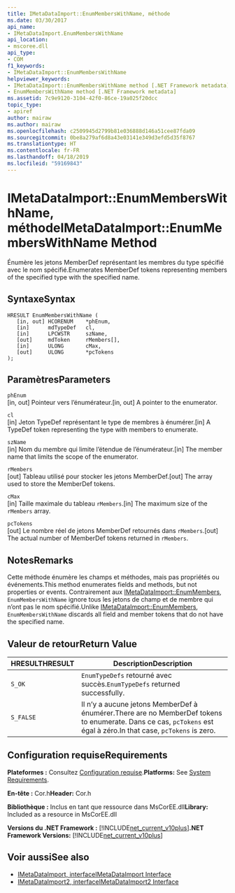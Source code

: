 ```yaml
---
title: IMetaDataImport::EnumMembersWithName, méthode
ms.date: 03/30/2017
api_name:
- IMetaDataImport.EnumMembersWithName
api_location:
- mscoree.dll
api_type:
- COM
f1_keywords:
- IMetaDataImport::EnumMembersWithName
helpviewer_keywords:
- IMetaDataImport::EnumMembersWithName method [.NET Framework metadata]
- EnumMembersWithName method [.NET Framework metadata]
ms.assetid: 7c9e9120-3104-42f0-86ce-19a025f20dcc
topic_type:
- apiref
author: mairaw
ms.author: mairaw
ms.openlocfilehash: c2509945d2799b81e036888d146a51cee87fda09
ms.sourcegitcommit: 0be8a279af6d8a43e03141e349d3efd5d35f8767
ms.translationtype: HT
ms.contentlocale: fr-FR
ms.lasthandoff: 04/18/2019
ms.locfileid: "59169843"
---
```

# <a name="imetadataimportenummemberswithname-method"></a><span data-ttu-id="d9f80-102">IMetaDataImport::EnumMembersWithName, méthode</span><span class="sxs-lookup"><span data-stu-id="d9f80-102">IMetaDataImport::EnumMembersWithName Method</span></span>
<span data-ttu-id="d9f80-103">Énumère les jetons MemberDef représentant les membres du type spécifié avec le nom spécifié.</span><span class="sxs-lookup"><span data-stu-id="d9f80-103">Enumerates MemberDef tokens representing members of the specified type with the specified name.</span></span>  
  
## <a name="syntax"></a><span data-ttu-id="d9f80-104">Syntaxe</span><span class="sxs-lookup"><span data-stu-id="d9f80-104">Syntax</span></span>  
  
```  
HRESULT EnumMembersWithName (  
   [in, out] HCORENUM    *phEnum,   
   [in]      mdTypeDef   cl,   
   [in]      LPCWSTR     szName,   
   [out]     mdToken     rMembers[],   
   [in]      ULONG       cMax,   
   [out]     ULONG       *pcTokens  
);  
```  
  
## <a name="parameters"></a><span data-ttu-id="d9f80-105">Paramètres</span><span class="sxs-lookup"><span data-stu-id="d9f80-105">Parameters</span></span>  
 `phEnum`  
 <span data-ttu-id="d9f80-106">[in, out] Pointeur vers l’énumérateur.</span><span class="sxs-lookup"><span data-stu-id="d9f80-106">[in, out] A pointer to the enumerator.</span></span>  
  
 `cl`  
 <span data-ttu-id="d9f80-107">[in] Jeton TypeDef représentant le type de membres à énumérer.</span><span class="sxs-lookup"><span data-stu-id="d9f80-107">[in] A TypeDef token representing the type with members to enumerate.</span></span>  
  
 `szName`  
 <span data-ttu-id="d9f80-108">[in] Nom du membre qui limite l’étendue de l’énumérateur.</span><span class="sxs-lookup"><span data-stu-id="d9f80-108">[in] The member name that limits the scope of the enumerator.</span></span>  
  
 `rMembers`  
 <span data-ttu-id="d9f80-109">[out] Tableau utilisé pour stocker les jetons MemberDef.</span><span class="sxs-lookup"><span data-stu-id="d9f80-109">[out] The array used to store the MemberDef tokens.</span></span>  
  
 `cMax`  
 <span data-ttu-id="d9f80-110">[in] Taille maximale du tableau `rMembers`.</span><span class="sxs-lookup"><span data-stu-id="d9f80-110">[in] The maximum size of the `rMembers` array.</span></span>  
  
 `pcTokens`  
 <span data-ttu-id="d9f80-111">[out] Le nombre réel de jetons MemberDef retournés dans `rMembers`.</span><span class="sxs-lookup"><span data-stu-id="d9f80-111">[out] The actual number of MemberDef tokens returned in `rMembers`.</span></span>  
  
## <a name="remarks"></a><span data-ttu-id="d9f80-112">Notes</span><span class="sxs-lookup"><span data-stu-id="d9f80-112">Remarks</span></span>  
 <span data-ttu-id="d9f80-113">Cette méthode énumère les champs et méthodes, mais pas propriétés ou événements.</span><span class="sxs-lookup"><span data-stu-id="d9f80-113">This method enumerates fields and methods, but not properties or events.</span></span> <span data-ttu-id="d9f80-114">Contrairement aux [IMetaDataImport::EnumMembers](../../../../docs/framework/unmanaged-api/metadata/imetadataimport-enummembers-method.md), `EnumMembersWithName` ignore tous les jetons de champ et de membre qui n’ont pas le nom spécifié.</span><span class="sxs-lookup"><span data-stu-id="d9f80-114">Unlike [IMetaDataImport::EnumMembers](../../../../docs/framework/unmanaged-api/metadata/imetadataimport-enummembers-method.md), `EnumMembersWithName` discards all field and member tokens that do not have the specified name.</span></span>  
  
## <a name="return-value"></a><span data-ttu-id="d9f80-115">Valeur de retour</span><span class="sxs-lookup"><span data-stu-id="d9f80-115">Return Value</span></span>  
  
|<span data-ttu-id="d9f80-116">HRESULT</span><span class="sxs-lookup"><span data-stu-id="d9f80-116">HRESULT</span></span>|<span data-ttu-id="d9f80-117">Description</span><span class="sxs-lookup"><span data-stu-id="d9f80-117">Description</span></span>|  
|-------------|-----------------|  
|`S_OK`|<span data-ttu-id="d9f80-118">`EnumTypeDefs` retourné avec succès.</span><span class="sxs-lookup"><span data-stu-id="d9f80-118">`EnumTypeDefs` returned successfully.</span></span>|  
|`S_FALSE`|<span data-ttu-id="d9f80-119">Il n’y a aucune jetons MemberDef à énumérer.</span><span class="sxs-lookup"><span data-stu-id="d9f80-119">There are no MemberDef tokens to enumerate.</span></span> <span data-ttu-id="d9f80-120">Dans ce cas, `pcTokens` est égal à zéro.</span><span class="sxs-lookup"><span data-stu-id="d9f80-120">In that case, `pcTokens` is zero.</span></span>|  
  
## <a name="requirements"></a><span data-ttu-id="d9f80-121">Configuration requise</span><span class="sxs-lookup"><span data-stu-id="d9f80-121">Requirements</span></span>  
 <span data-ttu-id="d9f80-122">**Plateformes :** Consultez [Configuration requise](../../../../docs/framework/get-started/system-requirements.md).</span><span class="sxs-lookup"><span data-stu-id="d9f80-122">**Platforms:** See [System Requirements](../../../../docs/framework/get-started/system-requirements.md).</span></span>  
  
 <span data-ttu-id="d9f80-123">**En-tête :** Cor.h</span><span class="sxs-lookup"><span data-stu-id="d9f80-123">**Header:** Cor.h</span></span>  
  
 <span data-ttu-id="d9f80-124">**Bibliothèque :** Inclus en tant que ressource dans MsCorEE.dll</span><span class="sxs-lookup"><span data-stu-id="d9f80-124">**Library:** Included as a resource in MsCorEE.dll</span></span>  
  
 <span data-ttu-id="d9f80-125">**Versions du .NET Framework :** [!INCLUDE[net_current_v10plus](../../../../includes/net-current-v10plus-md.md)]</span><span class="sxs-lookup"><span data-stu-id="d9f80-125">**.NET Framework Versions:** [!INCLUDE[net_current_v10plus](../../../../includes/net-current-v10plus-md.md)]</span></span>  
  
## <a name="see-also"></a><span data-ttu-id="d9f80-126">Voir aussi</span><span class="sxs-lookup"><span data-stu-id="d9f80-126">See also</span></span>

- [<span data-ttu-id="d9f80-127">IMetaDataImport, interface</span><span class="sxs-lookup"><span data-stu-id="d9f80-127">IMetaDataImport Interface</span></span>](../../../../docs/framework/unmanaged-api/metadata/imetadataimport-interface.md)
- [<span data-ttu-id="d9f80-128">IMetaDataImport2, interface</span><span class="sxs-lookup"><span data-stu-id="d9f80-128">IMetaDataImport2 Interface</span></span>](../../../../docs/framework/unmanaged-api/metadata/imetadataimport2-interface.md)
